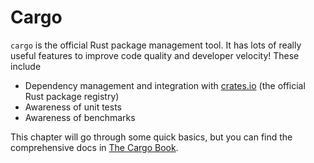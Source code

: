 # Cargo

`cargo` is the official Rust package management tool. It has lots of really
useful features to improve code quality and developer velocity! These include

- Dependency management and integration with [crates.io](https://crates.io) (the
  official Rust package registry)
- Awareness of unit tests
- Awareness of benchmarks

This chapter will go through some quick basics, but you can find the
comprehensive docs in [The Cargo Book](https://doc.rust-lang.org/cargo/).

